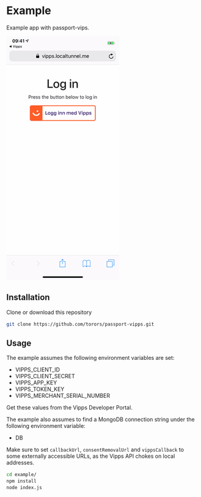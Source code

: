 # Example

Example app with passport-vips.

![](Screengrab.gif)

## Installation

Clone or download this repository

```bash
git clone https://github.com/torors/passport-vipps.git
```

## Usage
The example assumes the following environment variables are set:

* VIPPS_CLIENT_ID
* VIPPS_CLIENT_SECRET
* VIPPS_APP_KEY
* VIPPS_TOKEN_KEY
* VIPPS_MERCHANT_SERIAL_NUMBER

Get these values from the Vipps Developer Portal.

The example also assumes to find a MongoDB connection string under the following environment variable:
* DB

Make sure to set `callbackUrl`, `consentRemovalUrl` and `vippsCallback` to some externally accessible URLs, as the Vipps  API chokes on local addresses.

```bash
cd example/
npm install
node index.js
```
